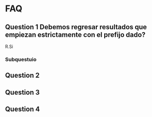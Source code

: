 # FAQ

## Question 1 Debemos regresar resultados que empiezan estrictamente con el prefijo dado?

R.Si

### Subquestuio

## Question 2

## Question 3

## Question 4